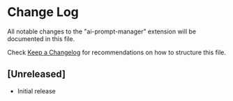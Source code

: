 # Change Log

All notable changes to the "ai-prompt-manager" extension will be documented in this file.

Check [Keep a Changelog](http://keepachangelog.com/) for recommendations on how to structure this file.

## [Unreleased]

- Initial release